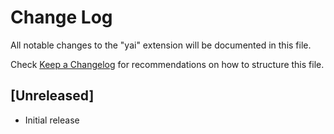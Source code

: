 # Change Log

All notable changes to the "yai" extension will be documented in this file.

Check [Keep a Changelog](http://keepachangelog.com/) for recommendations on how to structure this file.

## [Unreleased]

- Initial release